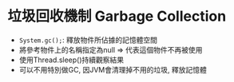 # 垃圾回收機制 Garbage Collection
- `System.gc();`: 釋放物件所佔據的記憶體空間
- 將參考物件上的名稱指定為null => 代表這個物件不再被使用
- 使用Thread.sleep()持續觀察結果
- 可以不用特別做GC, 因JVM會清理掉不用的垃圾, 釋放記憶體